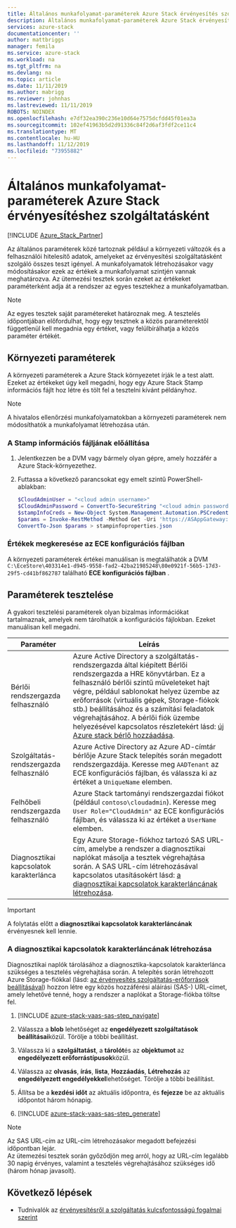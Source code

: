 ```yaml
---
title: Általános munkafolyamat-paraméterek Azure Stack érvényesítés szolgáltatásként | Microsoft Docs
description: Általános munkafolyamat-paraméterek Azure Stack érvényesítéshez szolgáltatásként
services: azure-stack
documentationcenter: ''
author: mattbriggs
manager: femila
ms.service: azure-stack
ms.workload: na
ms.tgt_pltfrm: na
ms.devlang: na
ms.topic: article
ms.date: 11/11/2019
ms.author: mabrigg
ms.reviewer: johnhas
ms.lastreviewed: 11/11/2019
ROBOTS: NOINDEX
ms.openlocfilehash: e7df32ea390c236e10d64e7575dcfdd45f01ea3a
ms.sourcegitcommit: 102ef41963b5d2d91336c84f2d6af3fdf2ce11c4
ms.translationtype: MT
ms.contentlocale: hu-HU
ms.lasthandoff: 11/12/2019
ms.locfileid: "73955882"
---
```

# <a name="workflow-common-parameters-for-azure-stack-validation-as-a-service"></a>Általános munkafolyamat-paraméterek Azure Stack érvényesítéshez szolgáltatásként

[!INCLUDE [Azure_Stack_Partner](./includes/azure-stack-partner-appliesto.md)]

Az általános paraméterek közé tartoznak például a környezeti változók és a felhasználói hitelesítő adatok, amelyeket az érvényesítési szolgáltatásként szolgáló összes teszt igényel. A munkafolyamatok létrehozásakor vagy módosításakor ezek az értékek a munkafolyamat szintjén vannak meghatározva. Az ütemezési tesztek során ezeket az értékeket paraméterként adja át a rendszer az egyes tesztekhez a munkafolyamatban.

> [!NOTE]
> Az egyes tesztek saját paramétereket határoznak meg. A tesztelés időpontjában előfordulhat, hogy egy tesztnek a közös paraméterektől függetlenül kell megadnia egy értéket, vagy felülbírálhatja a közös paraméter értékét.

## <a name="environment-parameters"></a>Környezeti paraméterek

A környezeti paraméterek a Azure Stack környezetet írják le a test alatt. Ezeket az értékeket úgy kell megadni, hogy egy Azure Stack Stamp információs fájlt hoz létre és tölt fel a tesztelni kívánt példányhoz.

> [!NOTE]
> A hivatalos ellenőrzési munkafolyamatokban a környezeti paraméterek nem módosíthatók a munkafolyamat létrehozása után.

### <a name="generate-the-stamp-information-file"></a>A Stamp információs fájljának előállítása

1. Jelentkezzen be a DVM vagy bármely olyan gépre, amely hozzáfér a Azure Stack-környezethez.
2. Futtassa a következő parancsokat egy emelt szintű PowerShell-ablakban:

    ```powershell  
    $CloudAdminUser = "<cloud admin username>"
    $CloudAdminPassword = ConvertTo-SecureString "<cloud admin password>" -AsPlainText -Force
    $stampInfoCreds = New-Object System.Management.Automation.PSCredential($CloudAdminUser, $CloudAdminPassword)
    $params = Invoke-RestMethod -Method Get -Uri 'https://ASAppGateway:4443/ServiceTypeId/4dde37cc-6ee0-4d75-9444-7061e156507f/CloudDefinition/GetStampInformation' -Credential $stampInfoCreds
    ConvertTo-Json $params > stampinfoproperties.json
    ```

### <a name="locate-values-in-the-ece-configuration-file"></a>Értékek megkeresése az ECE konfigurációs fájlban

A környezeti paraméterek értékei manuálisan is megtalálhatók a DVM `C:\EceStore\403314e1-d945-9558-fad2-42ba21985248\80e0921f-56b5-17d3-29f5-cd41bf862787` található **ECE konfigurációs fájlban** .

## <a name="test-parameters"></a>Paraméterek tesztelése

A gyakori tesztelési paraméterek olyan bizalmas információkat tartalmaznak, amelyek nem tárolhatók a konfigurációs fájlokban. Ezeket manuálisan kell megadni.

Paraméter    | Leírás
-------------|-----------------
Bérlői rendszergazda felhasználó                            | Azure Active Directory a szolgáltatás-rendszergazda által kiépített Bérlői rendszergazda a HRE könyvtárban. Ez a felhasználó bérlői szintű műveleteket hajt végre, például sablonokat helyez üzembe az erőforrások (virtuális gépek, Storage-fiókok stb.) beállításához és a számítási feladatok végrehajtásához. A bérlői fiók üzembe helyezésével kapcsolatos részletekért lásd: [új Azure stack bérlő hozzáadása](../operator/azure-stack-add-new-user-aad.md).
Szolgáltatás-rendszergazda felhasználó             | Azure Active Directory az Azure AD-címtár bérlője Azure Stack telepítés során megadott rendszergazdája. Keresse meg `AADTenant` az ECE konfigurációs fájlban, és válassza ki az értéket a `UniqueName` elemben.
Felhőbeli rendszergazda felhasználó               | Azure Stack tartományi rendszergazdai fiókot (például `contoso\cloudadmin`). Keresse meg `User Role="CloudAdmin"` az ECE konfigurációs fájlban, és válassza ki az értéket a `UserName` elemben.
Diagnosztikai kapcsolatok karakterlánca          | Egy Azure Storage-fiókhoz tartozó SAS URL-cím, amelybe a rendszer a diagnosztikai naplókat másolja a tesztek végrehajtása során. A SAS URL-cím létrehozásával kapcsolatos utasításokért lásd: [a diagnosztikai kapcsolatok karakterláncának létrehozása](#generate-the-diagnostics-connection-string). |

> [!IMPORTANT]
> A folytatás előtt a **diagnosztikai kapcsolatok karakterláncának** érvényesnek kell lennie.

### <a name="generate-the-diagnostics-connection-string"></a>A diagnosztikai kapcsolatok karakterláncának létrehozása

Diagnosztikai naplók tárolásához a diagnosztika-kapcsolatok karakterlánca szükséges a tesztelés végrehajtása során. A telepítés során létrehozott Azure Storage-fiókkal (lásd: [az érvényesítés szolgáltatás-erőforrások beállításával](azure-stack-vaas-set-up-resources.md)) hozzon létre egy közös hozzáférési aláírási (SAS-) URL-címet, amely lehetővé tenné, hogy a rendszer a naplókat a Storage-fiókba töltse fel.

1. [!INCLUDE [azure-stack-vaas-sas-step_navigate](includes/azure-stack-vaas-sas-step_navigate.md)]

1. Válassza a **blob** lehetőséget az **engedélyezett szolgáltatások beállításai**közül. Törölje a többi beállítást.

1. Válassza ki a **szolgáltatást**, a **tárolót**és az **objektumot** az **engedélyezett erőforrástípusok**közül.

1. Válassza az **olvasás**, **írás**, **lista**, **Hozzáadás**, **Létrehozás** az **engedélyezett engedélyekkel**lehetőséget. Törölje a többi beállítást.

1. Állítsa be a **kezdési időt** az aktuális időpontra, és **fejezze** be az aktuális időpontot három hónapig.

1. [!INCLUDE [azure-stack-vaas-sas-step_generate](includes/azure-stack-vaas-sas-step_generate.md)]

> [!NOTE]  
> Az SAS URL-cím az URL-cím létrehozásakor megadott befejezési időpontban lejár.  
Az ütemezési tesztek során győződjön meg arról, hogy az URL-cím legalább 30 napig érvényes, valamint a tesztelés végrehajtásához szükséges idő (három hónap javasolt).

## <a name="next-steps"></a>Következő lépések

- Tudnivalók az [érvényesítésről a szolgáltatás kulcsfontosságú fogalmai szerint](azure-stack-vaas-key-concepts.md)
